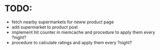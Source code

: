# TODO:
- fetch nearby supermarkets for neww product page
- add supermarket to product post
- implement hit counter in memcache and procedure to apply them every ?night?
- procedure to calculate ratings and apply them every ?night?
